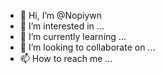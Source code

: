 - 👋 Hi, I’m @Nopiywn
- 👀 I’m interested in ...
- 🌱 I’m currently learning ...
- 💞️ I’m looking to collaborate on ...
- 📫 How to reach me ...

<!---
Nopiywn/Nopiywn is a ✨ special ✨ repository because its `README.md` (this file) appears on your GitHub profile.
You can click the Preview link to take a look at your changes.
--->
